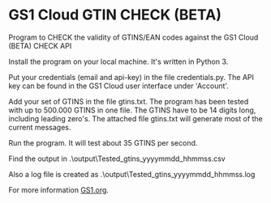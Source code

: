 # GS1 Cloud GTIN CHECK (BETA)

Program to CHECK the validity of GTINS/EAN codes against the GS1 Cloud (BETA) CHECK API

Install the program on your local machine. It's written in Python 3.

Put your credentials (email and api-key) in the file credentials.py. 
The API key can be found in the GS1 Cloud user interface under 'Account'.

Add your set of GTINS in the file gtins.txt. The program has been tested with up to 500.000 GTINS in one file.
The GTINS have to be 14 digits long, including leading zero's. The attached file gtins.txt will generate most of the current messages.

Run the program. It will test about 35 GTINS per second.

Find the output in .\output\Tested_gtins_yyyymmdd_hhmmss.csv

Also a log file is created as .\output\Tested_gtins_yyyymmdd_hhmmss.log

For more information  <a href="https://www.gs1.org/services/gs1-cloud" target="_blank">GS1.org</a>.
